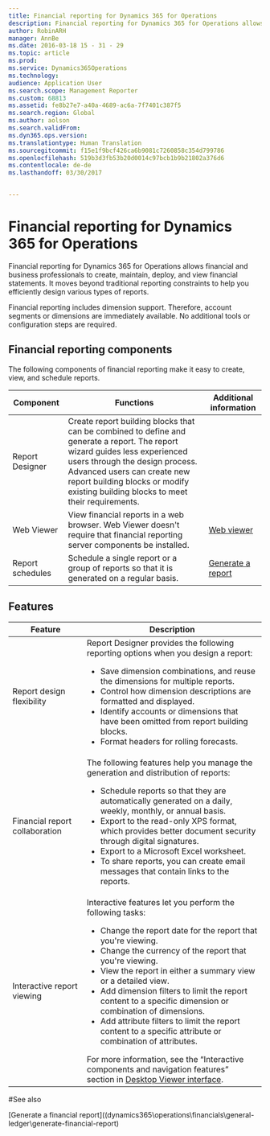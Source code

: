 ```yaml
---
title: Financial reporting for Dynamics 365 for Operations
description: Financial reporting for Dynamics 365 for Operations allows financial and business professionals to create, maintain, deploy, and view financial statements. It moves beyond traditional reporting constraints to help you efficiently design various types of reports.
author: RobinARH
manager: AnnBe
ms.date: 2016-03-18 15 - 31 - 29
ms.topic: article
ms.prod: 
ms.service: Dynamics365Operations
ms.technology: 
audience: Application User
ms.search.scope: Management Reporter
ms.custom: 68813
ms.assetid: fe8b27e7-a40a-4689-ac6a-7f7401c387f5
ms.search.region: Global
ms.author: aolson
ms.search.validFrom: 
ms.dyn365.ops.version: 
ms.translationtype: Human Translation
ms.sourcegitcommit: f15e1f9bcf426ca6b9081c7260858c354d799786
ms.openlocfilehash: 519b3d3fb53b20d0014c97bcb1b9b21802a376d6
ms.contentlocale: de-de
ms.lasthandoff: 03/30/2017


---
```


# <a name="financial-reporting-for-dynamics-365-for-operations"></a>Financial reporting for Dynamics 365 for Operations

Financial reporting for Dynamics 365 for Operations allows financial and business professionals to create, maintain, deploy, and view financial statements. It moves beyond traditional reporting constraints to help you efficiently design various types of reports.

Financial reporting includes dimension support. Therefore, account segments or dimensions are immediately available. No additional tools or configuration steps are required.

## <a name="financial-reporting-components"></a>Financial reporting components
The following components of financial reporting make it easy to create, view, and schedule reports.

| Component        | Functions                                                                                                                                                                                                                                                                           | Additional information                                                                          |
|------------------|-------------------------------------------------------------------------------------------------------------------------------------------------------------------------------------------------------------------------------------------------------------------------------------|-------------------------------------------------------------------------------------------------|
| Report Designer  | Create report building blocks that can be combined to define and generate a report. The report wizard guides less experienced users through the design process. Advanced users can create new report building blocks or modify existing building blocks to meet their requirements. |                                                                                                 |
| Web Viewer       | View financial reports in a web browser. Web Viewer doesn't require that financial reporting server components be installed.                                                                                                                                                        | [Web viewer](financial-reporter-designer-web-client.md)            |
| Report schedules | Schedule a single report or a group of reports so that it is generated on a regular basis.                                                                                                                                                                                          | [Generate a report](/dynamics365/operations/financials/general-ledger/generate-financial-report) |

## <a name="features"></a>Features
<table>
<thead>
<tr class="header">
<th>Feature</th>
<th>Description</th>
</tr>
</thead>
<tbody>
<tr class="odd">
<td>Report design flexibility</td>
<td>Report Designer provides the following reporting options when you design a report:
<ul>
<li>Save dimension combinations, and reuse the dimensions for multiple reports.</li>
<li>Control how dimension descriptions are formatted and displayed.</li>
<li>Identify accounts or dimensions that have been omitted from report building blocks.</li>
<li>Format headers for rolling forecasts.</li>
</ul></td>
</tr>
<tr class="even">
<td>Financial report collaboration</td>
<td>The following features help you manage the generation and distribution of reports:
<ul>
<li>Schedule reports so that they are automatically generated on a daily, weekly, monthly, or annual basis.</li>
<li>Export to the read-only XPS format, which provides better document security through digital signatures.</li>
<li>Export to a Microsoft Excel worksheet.</li>
<li>To share reports, you can create email messages that contain links to the reports.</li>
</ul></td>
</tr>
<tr class="odd">
<td>Interactive report viewing</td>
<td>Interactive features let you perform the following tasks:
<ul>
<li>Change the report date for the report that you're viewing.</li>
<li>Change the currency of the report that you're viewing.</li>
<li>View the report in either a summary view or a detailed view.</li>
<li>Add dimension filters to limit the report content to a specific dimension or combination of dimensions.</li>
<li>Add attribute filters to limit the report content to a specific attribute or combination of attributes.</li>
</ul>
For more information, see the “Interactive components and navigation features” section in <a href="https://technet.microsoft.com/en-us/library/dn469079.aspx">Desktop Viewer interface</a>.</td>
</tr>
</tbody>
</table>

#<a name="see-also"></a>See also

[Generate a financial report]((dynamics365\operations\financials\general-ledger\generate-financial-report)


